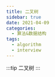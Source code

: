```yaml
---
title: 二叉树
sidebar: true
date: 2021-04-09
categories:
  - 算法&数据结构
tags:
  - algorithm
  - interview
---
```


:::tip
二叉树
:::

<!-- more -->
